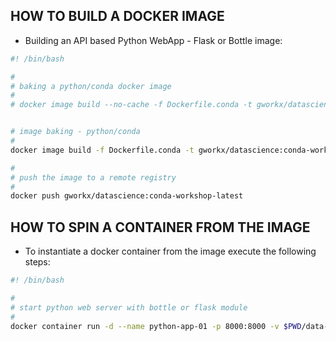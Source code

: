 ## HOW TO BUILD A DOCKER IMAGE

+ Building an API based Python WebApp - Flask or Bottle image:

```sh
#! /bin/bash

#
# baking a python/conda docker image
#
# docker image build --no-cache -f Dockerfile.conda -t gworkx/datascience:conda-workshop-latest .


# image baking - python/conda
#
docker image build -f Dockerfile.conda -t gworkx/datascience:conda-workshop-latest .

#
# push the image to a remote registry
#
docker push gworkx/datascience:conda-workshop-latest
```

## HOW TO SPIN A CONTAINER FROM THE IMAGE

+ To instantiate a docker container from the image execute the following steps:

```sh
#! /bin/bash

#
# start python web server with bottle or flask module
#
docker container run -d --name python-app-01 -p 8000:8000 -v $PWD/data-source gworkx/datascience:conda-workshop-latest
```
